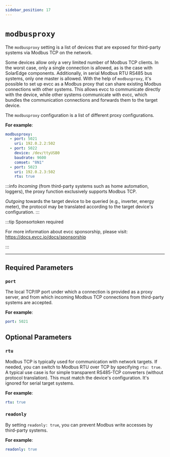 ```yaml
---
sidebar_position: 17
---
```


# `modbusproxy`

The `modbusproxy` setting is a list of devices that are exposed for third-party systems via Modbus TCP on the network.

Some devices allow only a very limited number of Modbus TCP clients. In the worst case, only a single connection is allowed, as is the case with SolarEdge components. Additionally, in serial Modbus RTU RS485 bus systems, only one master is allowed.
With the help of `modbusproxy`, it's possible to set up evcc as a Modbus proxy that can share existing Modbus connections with other systems. This allows evcc to communicate directly with the device, while other systems communicate with evcc, which bundles the communication connections and forwards them to the target device.

The `modbusproxy` configuration is a list of different proxy configurations.

**For example**:

```yaml
modbusproxy:
  - port: 5021
    uri: 192.0.2.2:502
  - port: 5022
    device: /dev/ttyUSB0
    baudrate: 9600
    comset: "8N1"
  - port: 5023
    uri: 192.0.2.3:502
    rtu: true
```

:::info
_Incoming_ (from third-party systems such as home automation, loggers), the proxy function exclusively supports Modbus TCP.

_Outgoing_ towards the target device to be queried (e.g., inverter, energy meter), the protocol may be translated according to the target device's configuration.
:::

:::tip Sponsortoken required

For more information about evcc sponsorship, please visit: https://docs.evcc.io/docs/sponsorship

:::

---

## Required Parameters

### `port`

The local TCP/IP port under which a connection is provided as a proxy server, and from which incoming Modbus TCP connections from third-party systems are accepted.

**For example**:

```yaml
port: 5021
```

## Optional Parameters

### `rtu`

Modbus TCP is typically used for communication with network targets. If needed, you can switch to Modbus RTU over TCP by specifying `rtu: true`. A typical use case is for simple transparent RS485-TCP converters (without protocol translation). This must match the device's configuration. It's ignored for serial target systems.

**For example**:

```yaml
rtu: true
```

### `readonly`

By setting `readonly: true`, you can prevent Modbus write accesses by third-party systems.

**For example**:

```yaml
readonly: true
```
